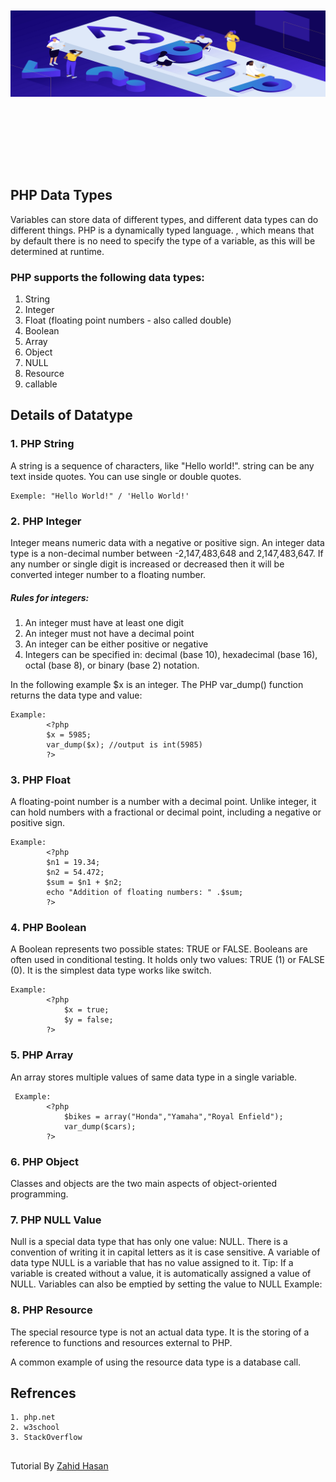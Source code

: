 <p align="center" style="font-size:40px; font-weight:bold;">
    <br/>
    <br/>
    <a href="#" target="_blank">
        <img src="../logo.png">
    </a>
    <br/> 
    <br/> 
</p>
<br/>

## PHP Data Types

Variables can store data of different types, and different data types can do different things. PHP is a dynamically typed language. , which means that by default there is no need to specify the type of a variable, as this will be determined at runtime.

### PHP supports the following data types:

1. String
2. Integer
3. Float (floating point numbers - also called double)
4. Boolean
5. Array
6. Object
7. NULL
8. Resource
9. callable

## Details of Datatype

### 1. PHP String
A string is a sequence of characters, like "Hello world!". string can be any text inside quotes. You can use single or double quotes.

    Exemple: "Hello World!" / 'Hello World!'

### 2. PHP Integer
Integer means numeric data with a negative or positive sign. An integer data type is a non-decimal number between -2,147,483,648 and 2,147,483,647. If any number or single digit is increased or decreased then it will be converted  integer number to a floating number.

##### Rules for integers:

1. An integer must have at least one digit
2. An integer must not have a decimal point
3. An integer can be either positive or negative
4. Integers can be specified in: decimal (base 10), hexadecimal (base 16), octal (base 8), or binary (base 2) notation.

In the following example $x is an integer. The PHP var_dump() function returns the data type and value: 

    Example:
            <?php
            $x = 5985;
            var_dump($x); //output is int(5985)
            ?>

### 3. PHP Float
A floating-point number is a number with a decimal point. Unlike integer, it can hold numbers with a fractional or decimal point, including a negative or positive sign.

    Example:
            <?php   
            $n1 = 19.34;  
            $n2 = 54.472;  
            $sum = $n1 + $n2;  
            echo "Addition of floating numbers: " .$sum;  
            ?> 

### 4. PHP Boolean
A Boolean represents two possible states: TRUE or FALSE. Booleans are often used in conditional testing. It holds only two values: TRUE (1) or FALSE (0). It is the simplest data type works like switch. 

    Example:
            <?php   
                $x = true;
                $y = false; 
            ?>

### 5. PHP Array
An array stores multiple values of same data type in a single variable.

     Example:
            <?php
                $bikes = array("Honda","Yamaha","Royal Enfield");
                var_dump($cars);
            ?>

### 6. PHP Object
Classes and objects are the two main aspects of object-oriented programming.


### 7. PHP NULL Value
Null is a special data type that has only one value: NULL. There is a convention of writing it in capital letters as it is case sensitive.
A variable of data type NULL is a variable that has no value assigned to it.
Tip: If a variable is created without a value, it is automatically assigned a value of NULL.
Variables can also be emptied by setting the value to NULL
    Example:
        <?php
              $bikes = array("Honda","Yamaha","Royal Enfield");
              var_dump($cars);
        ?>

### 8. PHP Resource
The special resource type is not an actual data type. It is the storing of a reference to functions and resources external to PHP.

A common example of using the resource data type is a database call.



## Refrences 
    1. php.net
    2. w3school
    3. StackOverflow 

##
Tutorial By [Zahid Hasan](https://github.com/ZahidHasan71)
